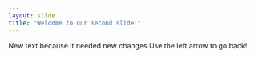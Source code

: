 ```yaml
---
layout: slide
title: "Welcome to our second slide!"
---
```

New text because it needed new changes
Use the left arrow to go back!
